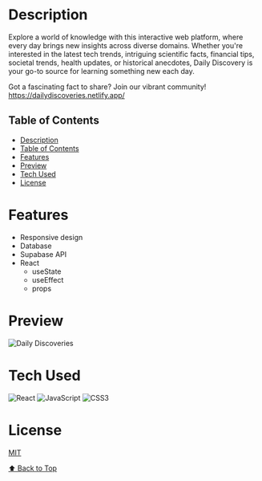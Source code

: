 # Description

Explore a world of knowledge with this interactive web platform, where every day brings new insights across diverse domains. Whether you're interested in the latest tech trends, intriguing scientific facts, financial tips, societal trends, health updates, or historical anecdotes, Daily Discovery is your go-to source for learning something new each day. 

Got a fascinating fact to share? Join our vibrant community! https://dailydiscoveries.netlify.app/

## Table of Contents

- [Description](#description)
- [Table of Contents](#table-of-contents)
- [Features](#features)
- [Preview](#preview)
- [Tech Used](#tech-used)
- [License](#license)

# Features
- Responsive design
- Database
- Supabase API
- React
  - useState
  - useEffect
  - props

# Preview
![Daily Discoveries](https://i.ibb.co/gDMnr2Y/daily-discoveries.gif)
 
# Tech Used
![React](https://img.shields.io/badge/react-%2320232a.svg?style=for-the-badge&logo=react&logoColor=%2361DAFB) ![JavaScript](https://img.shields.io/badge/javascript-%23323330.svg?style=for-the-badge&logo=javascript&logoColor=%23F7DF1E) ![CSS3](https://img.shields.io/badge/css3-%231572B6.svg?style=for-the-badge&logo=css3&logoColor=white)


# License
[MIT](https://choosealicense.com/licenses/mit/)


[⬆ Back to Top](#table-of-contents)
